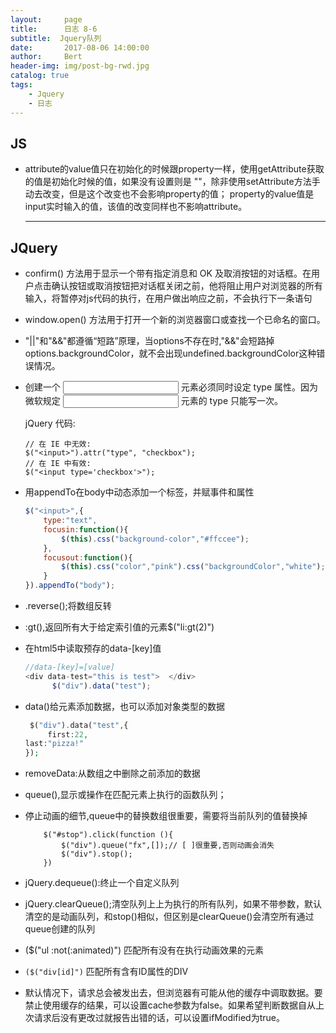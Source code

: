 ```yaml
---
layout:     page
title:      日志 8-6
subtitle:  Jquery队列
date:       2017-08-06 14:00:00
author:     Bert
header-img: img/post-bg-rwd.jpg
catalog: true
tags:
    - Jquery
    - 日志
---
```


## JS

- attribute的value值只在初始化的时候跟property一样，使用getAttribute获取的值是初始化时候的值，如果没有设置则是 ""，除非使用setAttribute方法手动去改变，但是这个改变也不会影响property的值；
  property的value值是input实时输入的值，该值的改变同样也不影响attribute。
  
  --------

## JQuery

- confirm() 方法用于显示一个带有指定消息和 OK 及取消按钮的对话框。在用户点击确认按钮或取消按钮把对话框关闭之前，他将阻止用户对浏览器的所有输入，将暂停对js代码的执行，在用户做出响应之前，不会执行下一条语句

- window.open() 方法用于打开一个新的浏览器窗口或查找一个已命名的窗口。 

- "||"和"&&"都遵循“短路”原理，当options不存在时,"&&"会短路掉options.backgroundColor，就不会出现undefined.backgroundColor这种错误情况。

- 创建一个 <input> 元素必须同时设定 type 属性。因为微软规定 <input> 元素的 type 只能写一次。

  jQuery 代码:

  ```
  // 在 IE 中无效:
  $("<input>").attr("type", "checkbox");
  // 在 IE 中有效:
  $("<input type='checkbox'>");
  ```

- 用appendTo在body中动态添加一个标签，并赋事件和属性

  ```js
  $("<input>",{
      type:"text",
      focusin:function(){
          $(this).css("background-color","#ffccee");
      },
      focusout:function(){
          $(this).css("color","pink").css("backgroundColor","white");
      }
  }).appendTo("body");
  ```

- .reverse();将数组反转

- :gt(),返回所有大于给定索引值的元素$("li:gt(2)")

- 在html5中读取预存的data-[key]值

  ```js
  //data-[key]=[value]    
  <div data-test="this is test">  </div>
        $("div").data("test");
  ```

- data()给元素添加数据，也可以添加对象类型的数据

  ```php
   $("div").data("test",{
       first:22,
  last:"pizza!"
  });
  ```

  

- removeData:从数组之中删除之前添加的数据

- queue(),显示或操作在匹配元素上执行的函数队列；

- 停止动画的细节,queue中的替换数组很重要，需要将当前队列的值替换掉

  ```JS
      $("#stop").click(function (){
          $("div").queue("fx",[]);// [ ]很重要,否则动画会消失
          $("div").stop();
      })
  ```

- jQuery.dequeue():终止一个自定义队列

- jQuery.clearQueue();清空队列上上为执行的所有队列，如果不带参数，默认清空的是动画队列，和stop()相似，但区别是clearQueue()会清空所有通过queue创建的队列

- ($("ul :not(:animated)") 匹配所有没有在执行动画效果的元素

- `($("div[id]")` 匹配所有含有ID属性的DIV

- 默认情况下，请求总会被发出去，但浏览器有可能从他的缓存中调取数据。要禁止使用缓存的结果，可以设置cache参数为false。如果希望判断数据自从上次请求后没有更改过就报告出错的话，可以设置ifModified为true。